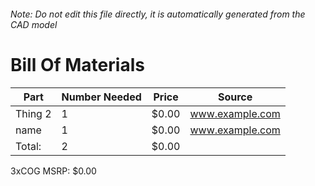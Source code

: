 ###### Note: Do not edit this file directly, it is automatically generated from the CAD model 
# Bill Of Materials 
 |Part|Number Needed|Price|Source| 
 |----|----------|-----|-----|
|Thing 2|1|$0.00|www.example.com|
|name|1|$0.00|www.example.com|
|Total: |2|$0.00| |

 3xCOG MSRP: $0.00